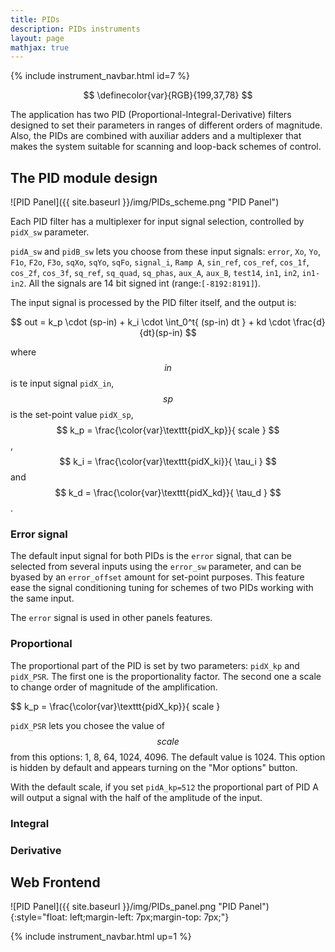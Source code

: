 ```yaml
---
title: PIDs
description: PIDs instruments
layout: page
mathjax: true
---
```


{% include instrument_navbar.html id=7 %}

$$
\definecolor{var}{RGB}{199,37,78}
$$

The application has two PID (Proportional-Integral-Derivative) filters designed
to set their parameters in ranges of different orders of magnitude.
Also, the PIDs are combined with auxiliar adders and a multiplexer that makes
the system suitable for scanning and loop-back schemes of control.


## The PID module design

![PID Panel]({{ site.baseurl }}/img/PIDs_scheme.png "PID Panel")

Each PID filter has a multiplexer for input signal selection, controlled
by `pidX_sw` parameter.

`pidA_sw` and `pidB_sw` lets you choose from these input signals:
`error`,
`Xo`,
`Yo`,
`F1o`,
`F2o`,
`F3o`,
`sqXo`,
`sqYo`,
`sqFo`,
`signal_i`,
`Ramp A`,
`sin_ref`,
`cos_ref`,
`cos_1f`,
`cos_2f`,
`cos_3f`,
`sq_ref`,
`sq_quad`,
`sq_phas`,
`aux_A`,
`aux_B`,
`test14`,
`in1`,
`in2`,
`in1-in2`.
All the signals are 14 bit signed int (range:`[-8192:8191]`).

The input signal is processed by the PID filter itself, and the output is:

$$ out = k_p \cdot (sp-in)  +  k_i \cdot \int_0^t{ (sp-in) dt } + kd \cdot \frac{d}{dt}(sp-in) $$

where $$ in $$ is te input signal `pidX_in`, $$ sp $$ is the set-point value `pidX_sp`,
$$ k_p = \frac{\color{var}\texttt{pidX_kp}}{ scale }  $$,
$$ k_i = \frac{\color{var}\texttt{pidX_ki}}{ \tau_i }  $$ and
$$ k_d = \frac{\color{var}\texttt{pidX_kd}}{ \tau_d }  $$.


### Error signal

The default input signal for both PIDs is the `error` signal, that can be selected
from several inputs using the `error_sw` parameter, and can be byased by an `error_offset` amount
for set-point purposes.
This feature ease the signal conditioning tuning for schemes of two PIDs working with the same input.

The `error` signal is used in other panels features.

### Proportional

The proportional part of the PID is set by two parameters: `pidX_kp` and `pidX_PSR`.
The first one is the proportionality factor. The second one a scale to change order of magnitude of the
amplification.

$$ k_p = \frac{\color{var}\texttt{pidX_kp}}{ scale }

`pidX_PSR` lets you chosee the value of $$scale$$ from this options: 1, 8, 64, 1024, 4096. The default value is
1024. This option is hidden by default and appears turning on the "Mor options" button.

With the default scale, if you set `pidA_kp=512` the proportional part of PID A will output a signal with the half
of the amplitude of the input.



### Integral

### Derivative

## Web Frontend

![PID Panel]({{ site.baseurl }}/img/PIDs_panel.png "PID Panel"){:style="float: left;margin-left: 7px;margin-top: 7px;"}


{% include instrument_navbar.html up=1 %}
